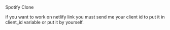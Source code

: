 Spotify Clone

if you want to work on netlify link you must send me your client id to put it in client_id variable or put it by yourself.
